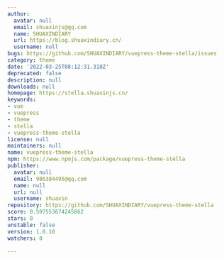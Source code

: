 ```yaml
---
author:
  avatar: null
  email: shuaxinjs@qq.com
  name: SHUAXINDIARY
  url: https://blog.shuaxindiary.cn/
  username: null
bugs: https://github.com/SHUAXINDIARY/vuepress-theme-stella/issues
category: theme
date: '2022-03-25T08:12:31.318Z'
deprecated: false
description: null
downloads: null
homepage: https://stella.shuaxinjs.cn/
keywords:
- vue
- vuepress
- theme
- stella
- vuepress-theme-stella
license: null
maintainers: null
name: vuepress-theme-stella
npm: https://www.npmjs.com/package/vuepress-theme-stella
publisher:
  avatar: null
  email: 986384495@qq.com
  name: null
  url: null
  username: shuaxin
repository: https://github.com/SHUAXINDIARY/vuepress-theme-stella
score: 0.597553674245862
stars: 0
unstable: false
version: 1.0.10
watchers: 0

---
```


